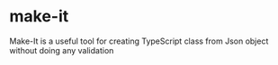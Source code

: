 # make-it
Make-It is a useful tool for creating TypeScript class from Json object without doing any validation
